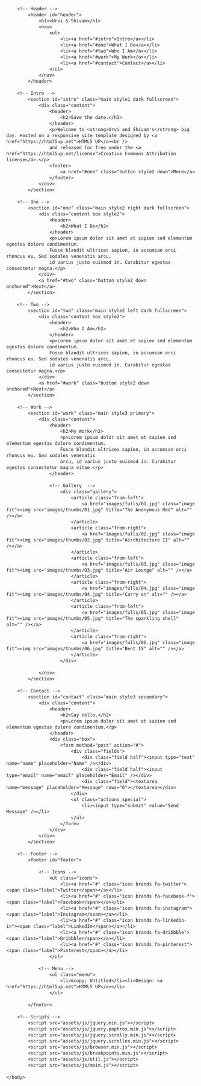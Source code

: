 <!DOCTYPE HTML>
<!--
	Big Picture by HTML5 UP
	html5up.net | @ajlkn
	Free for personal and commercial use under the CCA 3.0 license (html5up.net/license)
-->
<html>
	<head>
		<title>Urvi and Shivam</title>
		<meta charset="utf-8" />
		<meta name="viewport" content="width=device-width, initial-scale=1, user-scalable=no" />
		<link rel="stylesheet" href="assets/css/main.css" />
		<noscript><link rel="stylesheet" href="assets/css/noscript.css" /></noscript>
	</head>
	<body class="is-preload">

		<!-- Header -->
			<header id="header">
				<h1>>Urvi & Shivam</h1>
				<nav>
					<ul>
						<li><a href="#intro">Intro</a></li>
						<li><a href="#one">What I Do</a></li>
						<li><a href="#two">Who I Am</a></li>
						<li><a href="#work">My Work</a></li>
						<li><a href="#contact">Contact</a></li>
					</ul>
				</nav>
			</header>

		<!-- Intro -->
			<section id="intro" class="main style1 dark fullscreen">
				<div class="content">
					<header>
						<h2>Save the date.</h2>
					</header>
					<p>Welcome to <strong>Urvi and Shivam's</strong> big day. Hosted on a responsive site template designed by <a href="https://html5up.net">HTML5 UP</a><br />
					and released for free under the <a href="https://html5up.net/license">Creative Commons Attribution license</a>.</p>
					<footer>
						<a href="#one" class="button style2 down">More</a>
					</footer>
				</div>
			</section>

		<!-- One -->
			<section id="one" class="main style2 right dark fullscreen">
				<div class="content box style2">
					<header>
						<h2>What I Do</h2>
					</header>
					<p>Lorem ipsum dolor sit amet et sapien sed elementum egestas dolore condimentum.
					Fusce blandit ultrices sapien, in accumsan orci rhoncus eu. Sed sodales venenatis arcu,
					id varius justo euismod in. Curabitur egestas consectetur magna.</p>
				</div>
				<a href="#two" class="button style2 down anchored">Next</a>
			</section>

		<!-- Two -->
			<section id="two" class="main style2 left dark fullscreen">
				<div class="content box style2">
					<header>
						<h2>Who I Am</h2>
					</header>
					<p>Lorem ipsum dolor sit amet et sapien sed elementum egestas dolore condimentum.
					Fusce blandit ultrices sapien, in accumsan orci rhoncus eu. Sed sodales venenatis arcu,
					id varius justo euismod in. Curabitur egestas consectetur magna.</p>
				</div>
				<a href="#work" class="button style2 down anchored">Next</a>
			</section>

		<!-- Work -->
			<section id="work" class="main style3 primary">
				<div class="content">
					<header>
						<h2>My Work</h2>
						<p>Lorem ipsum dolor sit amet et sapien sed elementum egestas dolore condimentum.
						Fusce blandit ultrices sapien, in accumsan orci rhoncus eu. Sed sodales venenatis
						arcu, id varius justo euismod in. Curabitur egestas consectetur magna vitae.</p>
					</header>

					<!-- Gallery  -->
						<div class="gallery">
							<article class="from-left">
								<a href="images/fulls/01.jpg" class="image fit"><img src="images/thumbs/01.jpg" title="The Anonymous Red" alt="" /></a>
							</article>
							<article class="from-right">
								<a href="images/fulls/02.jpg" class="image fit"><img src="images/thumbs/02.jpg" title="Airchitecture II" alt="" /></a>
							</article>
							<article class="from-left">
								<a href="images/fulls/03.jpg" class="image fit"><img src="images/thumbs/03.jpg" title="Air Lounge" alt="" /></a>
							</article>
							<article class="from-right">
								<a href="images/fulls/04.jpg" class="image fit"><img src="images/thumbs/04.jpg" title="Carry on" alt="" /></a>
							</article>
							<article class="from-left">
								<a href="images/fulls/05.jpg" class="image fit"><img src="images/thumbs/05.jpg" title="The sparkling shell" alt="" /></a>
							</article>
							<article class="from-right">
								<a href="images/fulls/06.jpg" class="image fit"><img src="images/thumbs/06.jpg" title="Bent IX" alt="" /></a>
							</article>
						</div>

				</div>
			</section>

		<!-- Contact -->
			<section id="contact" class="main style3 secondary">
				<div class="content">
					<header>
						<h2>Say Hello.</h2>
						<p>Lorem ipsum dolor sit amet et sapien sed elementum egestas dolore condimentum.</p>
					</header>
					<div class="box">
						<form method="post" action="#">
							<div class="fields">
								<div class="field half"><input type="text" name="name" placeholder="Name" /></div>
								<div class="field half"><input type="email" name="email" placeholder="Email" /></div>
								<div class="field"><textarea name="message" placeholder="Message" rows="6"></textarea></div>
							</div>
							<ul class="actions special">
								<li><input type="submit" value="Send Message" /></li>
							</ul>
						</form>
					</div>
				</div>
			</section>

		<!-- Footer -->
			<footer id="footer">

				<!-- Icons -->
					<ul class="icons">
						<li><a href="#" class="icon brands fa-twitter"><span class="label">Twitter</span></a></li>
						<li><a href="#" class="icon brands fa-facebook-f"><span class="label">Facebook</span></a></li>
						<li><a href="#" class="icon brands fa-instagram"><span class="label">Instagram</span></a></li>
						<li><a href="#" class="icon brands fa-linkedin-in"><span class="label">LinkedIn</span></a></li>
						<li><a href="#" class="icon brands fa-dribbble"><span class="label">Dribbble</span></a></li>
						<li><a href="#" class="icon brands fa-pinterest"><span class="label">Pinterest</span></a></li>
					</ul>

				<!-- Menu -->
					<ul class="menu">
						<li>&copy; Untitled</li><li>Design: <a href="https://html5up.net">HTML5 UP</a></li>
					</ul>

			</footer>

		<!-- Scripts -->
			<script src="assets/js/jquery.min.js"></script>
			<script src="assets/js/jquery.poptrox.min.js"></script>
			<script src="assets/js/jquery.scrolly.min.js"></script>
			<script src="assets/js/jquery.scrollex.min.js"></script>
			<script src="assets/js/browser.min.js"></script>
			<script src="assets/js/breakpoints.min.js"></script>
			<script src="assets/js/util.js"></script>
			<script src="assets/js/main.js"></script>

	</body>
</html>